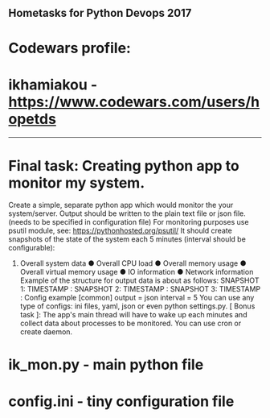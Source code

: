 ## Hometasks for Python Devops 2017
# Codewars profile:
# ikhamiakou - https://www.codewars.com/users/hopetds
------------
# Final task: Creating python app to monitor my system.
Create a simple, separate python app which would monitor the your system/server.
Output should be written to the plain text file or json file.(needs to be specified in configuration
file)
For monitoring purposes use psutil module, see: https://pythonhosted.org/psutil/
It should create snapshots of the state of the system each 5 minutes (interval should be
configurable):
1. Overall system data
● Overall CPU load
● Overall memory usage
● Overall virtual memory usage
● IO information
● Network information
Example of the structure for output data is about as follows:
SNAPSHOT 1: TIMESTAMP : <columns for system wide data>
SNAPSHOT 2: TIMESTAMP : <columns for system wide data>
SNAPSHOT 3: TIMESTAMP : <columns for system wide data>
Config example
[common]
output = json
interval = 5
You can use any type of configs: ini files, yaml, json or even python settings.py.
[ Bonus task ]: The app's main thread will have to wake up each <x> minutes and collect data
about processes to be monitored. You can use cron or create daemon.
# ik_mon.py - main python file
# config.ini - tiny configuration file
